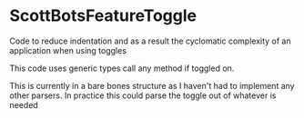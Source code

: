 # ScottBotsFeatureToggle
Code to reduce indentation and as a result the cyclomatic complexity of an application when using toggles

This code uses generic types call any method if toggled on. 

This is currently in a bare bones structure as I haven't had to implement any other parsers. In practice this could parse the toggle out of whatever is needed

